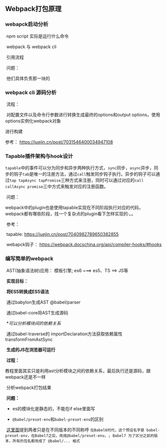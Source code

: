 ## Webpack打包原理

### webapck启动分析

​	npm script 实际是运行什么命令

​	webpack 与 webpack cli

​		引用流程

​		问题：

​			他们具体负责那一块的

### webpack cli 源码分析

​	流程：

​			对配置文件以及命令行参数进行转换生成最终的options和output options，使用options实例化webpack对象

进行构建

参考： https://juejin.cn/post/7031546400034947108

### Tapable插件架构与hook设计

​		`tapable`中的事件可以分为同步和异步两种执行方式，`sync`同步，`async`异步，同步的钩子`tab`是唯一的注册方法，通过`call`触发同步钩子执行。异步的钩子可以通过`tap tapAsync tapPromise`三种方式来注册，同时可以通过对应的`call callAsync promise`三中方式来触发对应的注册函数。

​	问题：

​		webpack中的plugin也是使用tapable实现在不同阶段执行对应的代码，webpack都有哪些阶段，找一个复杂点的plugin看下怎样实现的·。。

​	参考：

​			tapable:  https://juejin.cn/post/7040982789650382855	

​			webapck钩子： https://webpack.docschina.org/api/compiler-hooks/#hooks

### 编写简单的webpack

​	AST(抽象语法树)应用： 模板引擎; es6 ===> es5、TS ==> JS等

​	**实现目标：**

​		**将ES5转换成ES5语法**

​			通过babylon生成AST   @babel/parser

​			通过babel-core将AST生成源码

​		**可以分析模块间的依赖关系*

​			通过babel-traverse的 importDeclaration方法获取依赖属性  transformFromAstSync

​		**生成的JS在浏览器可运行**

​	**过程：**

​		教程里面其实只是利用ast分析模块之间的依赖关系，最后执行还是源码，跟webpack还是不一样

​		分析webpack打包结果

​	**问题：**

* es的模块化是静态的，不能在if else里面写	

*  `@babel/preset-env`和`babel-preset-env`的区别

​		[这里面](https://www.jiangruitao.com/babel/babel-preset-env/)提到两者只是在不同版本的不同称呼 `在Babel6时代，这个预设名字是 babel-preset-env，在Babel7之后，改成@babel/preset-env。; Babel7 为了区分之前的版本，所有的包名都改成了 @babel/... 格式`

​			

